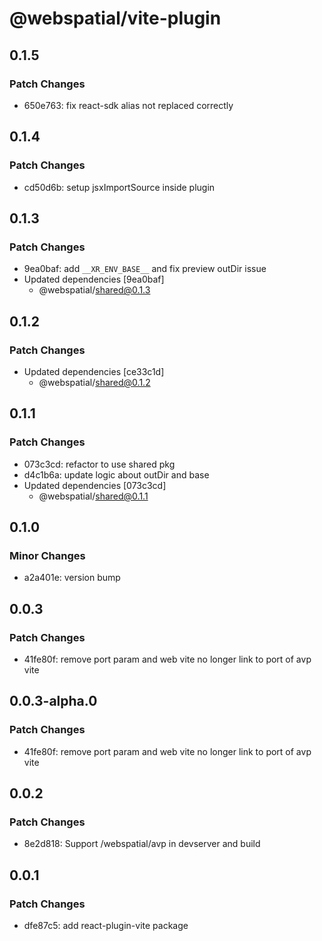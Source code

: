 # @webspatial/vite-plugin

## 0.1.5

### Patch Changes

- 650e763: fix react-sdk alias not replaced correctly

## 0.1.4

### Patch Changes

- cd50d6b: setup jsxImportSource inside plugin

## 0.1.3

### Patch Changes

- 9ea0baf: add `__XR_ENV_BASE__` and fix preview outDir issue
- Updated dependencies [9ea0baf]
  - @webspatial/shared@0.1.3

## 0.1.2

### Patch Changes

- Updated dependencies [ce33c1d]
  - @webspatial/shared@0.1.2

## 0.1.1

### Patch Changes

- 073c3cd: refactor to use shared pkg
- d4c1b6a: update logic about outDir and base
- Updated dependencies [073c3cd]
  - @webspatial/shared@0.1.1

## 0.1.0

### Minor Changes

- a2a401e: version bump

## 0.0.3

### Patch Changes

- 41fe80f: remove port param and web vite no longer link to port of avp vite

## 0.0.3-alpha.0

### Patch Changes

- 41fe80f: remove port param and web vite no longer link to port of avp vite

## 0.0.2

### Patch Changes

- 8e2d818: Support /webspatial/avp in devserver and build

## 0.0.1

### Patch Changes

- dfe87c5: add react-plugin-vite package
